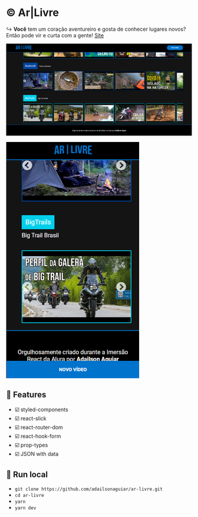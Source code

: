 # :copyright: Ar|Livre

:arrow_right_hook: **Você** tem um coração aventureiro e gosta de conhecer lugares novos? Então pode vir e curta com a gente! [Site](https://ar-livre.vercel.app/)

![Home desktop](https://raw.githubusercontent.com/adailsonaguiar/ar-livre/master/screens/Capturar.PNG)

![Home mobile](https://raw.githubusercontent.com/adailsonaguiar/ar-livre/master/screens/Captura2r.PNG)

## :pencil: Features

- :ballot_box_with_check: styled-components
- :ballot_box_with_check: react-slick
- :ballot_box_with_check: react-router-dom
- :ballot_box_with_check: react-hook-form
- :ballot_box_with_check: prop-types
- :ballot_box_with_check: JSON with data

## :gem: Run local

- `git clone https://github.com/adailsonaguiar/ar-livre.git`
- `cd ar-livre`
- `yarn`
- `yarn dev`
